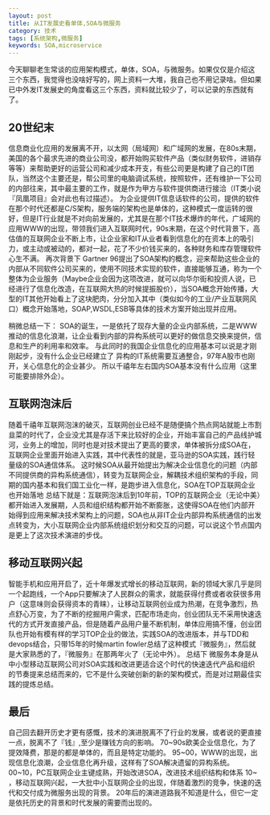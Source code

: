 ```yaml
---
layout: post
title: 从IT发展史看单体,SOA与微服务
category: 技术
tags: [系统架构,微服务]
keywords: SOA,microservice
---
```


今天聊聊老生常谈的应用架构模式，单体，SOA，与微服务。如果仅仅是介绍这三个东西，我觉得也没啥好写的，网上资料一大堆，我自己也不用记录啥。但如果已中外发IT发展史的角度看这三个东西，资料就比较少了，可以记录的东西就有了。

## 20世纪末

信息商业化应用的发展离不开，以太网（局域网）和广域网的发展，在80s末期，美国的各个最求先进的商业公司没，都开始购买软件产品（类似财务软件，进销存等等）来帮助更好的运营公司和减少成本开支，有些公司更是构建了自己的IT团队，当然这个主要还是，帮公司里的电脑调试系统，按照软件，还有维护一下公司的内部往来，其中最主要的工作，就是作为甲方与软件提供商进行接洽（IT类小说『凤凰项目』会对此也有过描述）。
为企业提供IT信息话软件的公司，提供的软件在那个时代还都是C/S架构，服务端的架构也是单体的，这种模式一度运转的很好，但是IT行业就是不对向前发展的，尤其是在那个IT技术爆炸的年代，广域网的应用WWW的出现，带领我们进入互联网时代，90s末期，在这个时代背景下，高估值的互联网企业不断上市，让企业家和IT从业者看到信息化的在资本上的吸引力，或主动或被动的，都对一起，花了不少价钱买来的，各种财务和库存管理软件心生不满。
再次背景下 Gartner 96提出了SOA架构的概念，迎来帮助这些企业的内部从不同软件公司买来的，使用不同技术实现的软件，直接能够互通，称为一个整体为企业服务（Maybe企业会因为这项改进，就可以向华尔街和投资人说，已经进行了信息化改造，在互联网大热的时候提振股价），当SOA概念开始传播，大型的IT其他开始看上了这块肥肉，分分加入其中（类似如今的工业/产业互联网风口）概念开始落地，SOAP,WSDL,ESB等具体的技术方案开始出现并应用。

稍微总结一下：
SOA的诞生，一是依托了现存大量的企业内部系统，二是WWW推动的信息化浪潮，让企业看到内部的异构系统可以更好的做信息交换来提供，信息和生产的利用率和效率。
与此同时的我国企业信息化的应用基本可以说是才刚刚起步，没有什么企业已经建立了 异构的IT系统需要互通整合，97年A股市也刚开，关心信息化的企业甚少。
所以千禧年左右国内SOA基本没有什么应用（这里可能要排除外企）。

## 互联网泡沫后
随着千禧年互联网泡沫的破灭，互联网创业已经不是随便搞个热点网站就能上市割韭菜的时代了，企业没尤其是存活下来比较好的企业，开始丰富自己的产品线护城河，业务上的增加，同时也是对技术提出了更高的要求，单体被拆分成SOA在，互联网企业里面开始进入实践，其中代表性的就是，亚马逊的SOA实践，践行轻量级的SOA通信体系。
这时候SOA从最开始提出为解决企业信息化的问题（内部不同提供商的异构系统通信），转变为互联网企业，解耦技术组织架构的手段，同期的国内基本和我们国工业化一样，是跑步进入信息化，SOA在TOP互联网企业也开始落地
总结下就是：互联网泡沫后到10年前，TOP的互联网企业（无论中美）都开始进入发展期，人员和组织结构都开始不断膨胀，这使得SOA在他们内部开始得到应用来解决技术架构上的问题，SOA也从非IT企业内部异构系统通信的出发点转变为，大小互联网企业内部系统组织划分和交互的问题，可以说这个节点国内是更上了这次技术演进的步伐。

## 移动互联网兴起
智能手机和应用开启了，近十年爆发式增长的移动互联网，新的领域大家几乎是同一个起跑线，一个App只要解决了人民群众的需求，就能获得付费或者收获很多用户（这意味则会获得资本的青睐），让移动互联网创业成为热潮，在竞争激烈，热点舒心万变，为了不断的挖掘用户需求，匹配市场走向，创业团队无不采用快速迭代的方式开发直接产品，但是随着产品用户量不断机制，单体应用搞不懂，创业团队也开始有模有样的学习TOP企业的做法，实践SOA的改进版本，并与TDD和devops结合，只带15年的时候martin fowler总结了这种模式『微服务』，然后就是大家熟悉的了，『微服务』在那两年火了（无论中外）。
总结下
微服务本身是从中小型移动互联网公司对SOA实践和改进更适合这个时代的快速迭代产品和组织的节奏提来总结而来的，它不是什么突破创新的新的架构模式，而是对过期最佳实践的提炼总结。

## 最后
自己回去翻开历史才更有感慨，技术的演进脱离不了行业的发展，或者说的更直接一点，脱离不了『钱』,至少是赚钱方向的影响。
70~90s欧美企业信息化，为了提效降费，那是的都是单体的，而且是特定功能的。
95~00，WWW的出现，出现信息化浪潮，企业信息化再升级，这样有了SOA解决遗留的异构系统。
00~10，PC互联网企业主键成熟，开始改进SOA，改进技术组织结构和体系
10~ ，移动互联网兴起，一大批中小互联网企业的出现，伴随着激烈的竞争，快速的迭代和交付成为微服务出现的背景。
20年后的演进道路我不知道是什么，但它一定是依托历史的背景和时代发展的需要而出现的。
